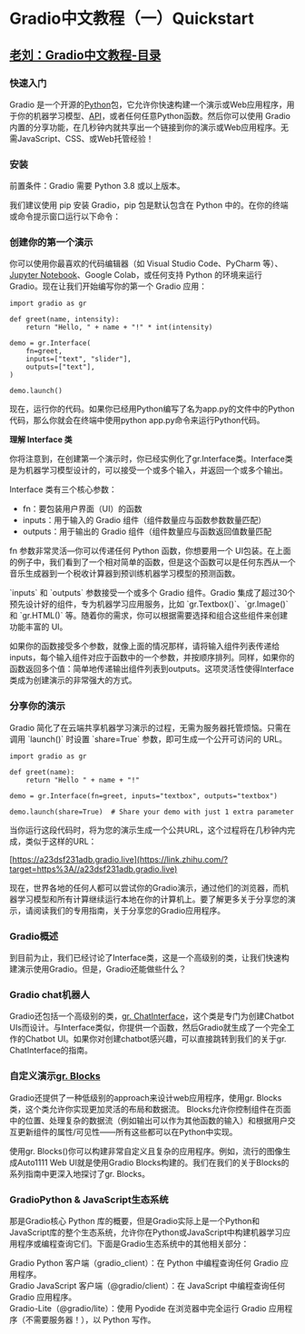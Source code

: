 # Gradio中文教程（一）Quickstart
[老刘：Gradio中文教程-目录](https://zhuanlan.zhihu.com/p/682198989)
----------------------------------------------------------

### 快速入门

Gradio 是一个开源的[Python](https://zhida.zhihu.com/search?content_id=242808333&content_type=Article&match_order=1&q=Python&zd_token=eyJhbGciOiJIUzI1NiIsInR5cCI6IkpXVCJ9.eyJpc3MiOiJ6aGlkYV9zZXJ2ZXIiLCJleHAiOjE3NTc0NTQ2MDksInEiOiJQeXRob24iLCJ6aGlkYV9zb3VyY2UiOiJlbnRpdHkiLCJjb250ZW50X2lkIjoyNDI4MDgzMzMsImNvbnRlbnRfdHlwZSI6IkFydGljbGUiLCJtYXRjaF9vcmRlciI6MSwiemRfdG9rZW4iOm51bGx9.mSHpWToohDSDNHjDvpF-8sptS0EVxCgJ7Io2evctoVM&zhida_source=entity)包，它允许你快速构建一个演示或Web应用程序，用于你的机器学习模型、[API](https://zhida.zhihu.com/search?content_id=242808333&content_type=Article&match_order=1&q=API&zd_token=eyJhbGciOiJIUzI1NiIsInR5cCI6IkpXVCJ9.eyJpc3MiOiJ6aGlkYV9zZXJ2ZXIiLCJleHAiOjE3NTc0NTQ2MDksInEiOiJBUEkiLCJ6aGlkYV9zb3VyY2UiOiJlbnRpdHkiLCJjb250ZW50X2lkIjoyNDI4MDgzMzMsImNvbnRlbnRfdHlwZSI6IkFydGljbGUiLCJtYXRjaF9vcmRlciI6MSwiemRfdG9rZW4iOm51bGx9.tao01SUsXqgSFKuhHpp4GiQHO8h_wawwuqicIo5FoXg&zhida_source=entity)，或者任何任意Python函数。然后你可以使用 Gradio内置的分享功能，在几秒钟内就共享出一个链接到你的演示或Web应用程序。无需JavaScript、CSS、或Web托管经验！

### 安装  

前置条件：Gradio 需要 Python 3.8 或以上版本。

我们建议使用 pip 安装 Gradio，pip 包是默认包含在 Python 中的。在你的终端或命令提示窗口运行以下命令：

### 创建你的第一个演示

你可以使用你最喜欢的代码编辑器（如 Visual Studio Code、PyCharm 等）、[Jupyter Notebook](https://zhida.zhihu.com/search?content_id=242808333&content_type=Article&match_order=1&q=Jupyter+Notebook&zd_token=eyJhbGciOiJIUzI1NiIsInR5cCI6IkpXVCJ9.eyJpc3MiOiJ6aGlkYV9zZXJ2ZXIiLCJleHAiOjE3NTc0NTQ2MDksInEiOiJKdXB5dGVyIE5vdGVib29rIiwiemhpZGFfc291cmNlIjoiZW50aXR5IiwiY29udGVudF9pZCI6MjQyODA4MzMzLCJjb250ZW50X3R5cGUiOiJBcnRpY2xlIiwibWF0Y2hfb3JkZXIiOjEsInpkX3Rva2VuIjpudWxsfQ.rrd7v5nBS5fkjriJQZoHEOpgMpZoS0muKhO6EoKIHK0&zhida_source=entity)、Google Colab，或任何支持 Python 的环境来运行 Gradio。现在让我们开始编写你的第一个 Gradio 应用：

```python3
import gradio as gr

def greet(name, intensity):
    return "Hello, " + name + "!" * int(intensity)

demo = gr.Interface(
    fn=greet,
    inputs=["text", "slider"],
    outputs=["text"],
)

demo.launch()

```

现在，运行你的代码。如果你已经用Python编写了名为app.py的文件中的Python代码，那么你就会在终端中使用python app.py命令来运行Python代码。

**理解 Interface 类**

你将注意到，在创建第一个演示时，你已经实例化了gr.Interface类。Interface类是为机器学习模型设计的，可以接受一个或多个输入，并返回一个或多个输出。

Interface 类有三个核心参数：

*   fn：要包装用户界面（UI）的函数
*   inputs：用于输入的 Gradio 组件（组件数量应与函数参数数量匹配）
*   outputs：用于输出的 Gradio 组件（组件数量应与函数返回值数量匹配

fn 参数非常灵活—你可以传递任何 Python 函数，你想要用一个 UI包装。在上面的例子中，我们看到了一个相对简单的函数，但是这个函数可以是任何东西从一个音乐生成器到一个税收计算器到预训练机器学习模型的预测函数。

\`inputs\` 和 \`outputs\` 参数接受一个或多个 Gradio 组件。Gradio 集成了超过30个预先设计好的组件，专为机器学习应用服务，比如 \`gr.Textbox()\`、\`gr.Image()\` 和 \`gr.HTML()\` 等。随着你的需求，你可以根据需要选择和组合这些组件来创建功能丰富的 UI。

如果你的函数接受多个参数，就像上面的情况那样，请将输入组件列表传递给inputs，每个输入组件对应于函数中的一个参数，并按顺序排列。同样，如果你的函数返回多个值：简单地传递输出组件列表到outputs。这项灵活性使得Interface类成为创建演示的非常强大的方式。

### 分享你的演示

Gradio 简化了在云端共享机器学习演示的过程，无需为服务器托管烦恼。只需在调用 \`launch()\` 时设置 \`share=True\` 参数，即可生成一个公开可访问的 URL。

```python3
import gradio as gr

def greet(name):
    return "Hello " + name + "!"

demo = gr.Interface(fn=greet, inputs="textbox", outputs="textbox")
    
demo.launch(share=True)  # Share your demo with just 1 extra parameter  
```

当你运行这段代码时，将为您的演示生成一个公共URL，这个过程将在几秒钟内完成，类似于这样的URL：

[https://a23dsf231adb.gradio.live](https://link.zhihu.com/?target=https%3A//a23dsf231adb.gradio.live)

现在，世界各地的任何人都可以尝试你的Gradio演示，通过他们的浏览器，而机器学习模型和所有计算继续运行本地在你的计算机上。要了解更多关于分享您的演示，请阅读我们的专用指南，关于分享您的Gradio应用程序。

### Gradio概述

到目前为止，我们已经讨论了Interface类，这是一个高级别的类，让我们快速构建演示使用Gradio。但是，Gradio还能做些什么？

### **Gradio chat机器人**

Gradio还包括一个高级别的类，[gr. ChatInterface](https://zhida.zhihu.com/search?content_id=242808333&content_type=Article&match_order=1&q=gr.+ChatInterface&zd_token=eyJhbGciOiJIUzI1NiIsInR5cCI6IkpXVCJ9.eyJpc3MiOiJ6aGlkYV9zZXJ2ZXIiLCJleHAiOjE3NTc0NTQ2MDksInEiOiJnci4gQ2hhdEludGVyZmFjZSIsInpoaWRhX3NvdXJjZSI6ImVudGl0eSIsImNvbnRlbnRfaWQiOjI0MjgwODMzMywiY29udGVudF90eXBlIjoiQXJ0aWNsZSIsIm1hdGNoX29yZGVyIjoxLCJ6ZF90b2tlbiI6bnVsbH0.J-uFlrouhw_pOnaRHud12rMNhcIvsdOgeFsR-1o0lBs&zhida_source=entity)，这个类是专门为创建Chatbot UIs而设计。与Interface类似，你提供一个函数，然后Gradio就生成了一个完全工作的Chatbot UI。如果你对创建chatbot感兴趣，可以直接跳转到我们的关于gr. ChatInterface的指南。

### **自定义演示[gr. Blocks](https://zhida.zhihu.com/search?content_id=242808333&content_type=Article&match_order=1&q=gr.+Blocks&zd_token=eyJhbGciOiJIUzI1NiIsInR5cCI6IkpXVCJ9.eyJpc3MiOiJ6aGlkYV9zZXJ2ZXIiLCJleHAiOjE3NTc0NTQ2MDksInEiOiJnci4gQmxvY2tzIiwiemhpZGFfc291cmNlIjoiZW50aXR5IiwiY29udGVudF9pZCI6MjQyODA4MzMzLCJjb250ZW50X3R5cGUiOiJBcnRpY2xlIiwibWF0Y2hfb3JkZXIiOjEsInpkX3Rva2VuIjpudWxsfQ.eC0Gb4hz34lVVR1IS_h1LWV78yaqhRJfRvzBSemEnGI&zhida_source=entity)**

Gradio还提供了一种低级别的approach来设计web应用程序，使用gr. Blocks类，这个类允许你实现更加灵活的布局和数据流。 Blocks允许你控制组件在页面中的位置、处理复杂的数据流（例如输出可以作为其他函数的输入）和根据用户交互更新组件的属性/可见性——所有这些都可以在Python中实现。

使用gr. Blocks()你可以构建非常自定义且复杂的应用程序。例如，流行的图像生成Auto1111 Web UI就是使用Gradio Blocks构建的。我们在我们的关于Blocks的系列指南中更深入地探讨了gr. Blocks。

### **GradioPython & JavaScript生态系统**

  
那是Gradio核心 Python 库的概要，但是Gradio实际上是一个Python和JavaScript库的整个生态系统，允许你在Python或JavaScript中构建机器学习应用程序或编程查询它们。下面是Gradio生态系统中的其他相关部分：

Gradio Python 客户端（gradio\_client）：在 Python 中编程查询任何 Gradio 应用程序。  
Gradio JavaScript 客户端（@gradio/client）：在 JavaScript 中编程查询任何 Gradio 应用程序。  
Gradio-Lite（@gradio/lite）：使用 Pyodide 在浏览器中完全运行 Gradio 应用程序（不需要服务器！），以 Python 写作。  
